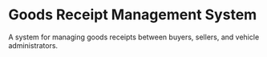 # Goods Receipt Management System 
 
A system for managing goods receipts between buyers, sellers, and vehicle administrators. 
